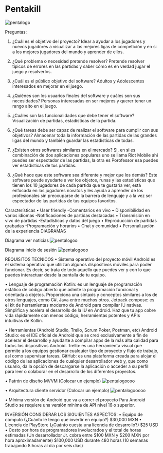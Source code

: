 # Pentakill
![pentalogo](/pentakill.png"logo")

Preguntas:
1.	¿Cuál es el objetivo del proyecto? Idear a ayudar a los jugadores y nuevos jugadores a visualizar a las mejores ligas de competición y en si a los mejores jugadores del mundo y aprender de ellos.

2.	¿Qué problema o necesidad pretende resolver? Pretende resolver típicos de errores en las partidas y saber cómo es en verdad jugar el juego y resolverlos.

3.	¿Cuál es el público objetivo del software? Adultos y Adolescentes interesados en mejorar en el juego.

4.	¿Quiénes son los usuarios finales del software y cuáles son sus necesidades? Personas interesadas en ser mejores y querer tener un rango alto en el juego.

5.	¿Cuáles son las funcionalidades que debe tener el software? Visualización de partidas, estadísticas de la partida.

6.	¿Qué tareas debe ser capaz de realizar el software para cumplir con sus objetivos? Almacenar toda la información de las partidas de las grandes ligas del mundo y también guardar las estadísticas de todas.

7.	¿Existen otros softwares similares en el mercado? Si, en si es combinación de dos aplicaciones populares uno se llama Riot Mobile ahí puedes ser espectador de las partidas, la otra es Porofessor esa puedes ver estadísticas de tus partidas.

8.	¿Qué hace que este software sea diferente y mejor que los demás? Este software puede ayudarte a ver los objetos, runas y las estadísticas que tienen los 10 jugadores de cada partida que te gustaría ver, está enfocada en los jugadores novatos y les ayuda a aprender de los profesionales sin preocuparse de la barrera de lenguaje y a la vez ser espectador de las partidas de tus equipos favoritos.

Características
•	User friendly                                              -Comentarios en vivo
•	Disponibilidad en varios idiomas               -Notificaciones de partidas destacadas
•	Transmisión en vivo de partidas                 -Estadísticas y datos del juego
•	Reproducción de partidas grabadas            -Programación y horarios
•	Chat y comunidad
•	Personalización de la experiencia
DIAGRAMAS

Diagrama ver noticias
![pentalogoo](/Diagramas/ver%20noticias.png"noticias")

Diagrama inicio de sesión
![pentalogooo](/Diagramas/inicio%20de%20sesion.png"sesion")
























REQUISITOS TECNICOS
• Sistema operativo del proyecto móvil 
Android es el sistema operativo que utilizan algunos dispositivos móviles para poder funcionar. Es decir, se trata de todo aquello que puedes ver y con lo que puedes interactuar desde la pantalla de tu equipo.

• Lenguaje de programación 
Kotlin: es un lenguaje de programación estático de código abierto que admite la programación funcional y orientada a objetos. Proporciona una sintaxis y conceptos similares a los de otros lenguajes, como C#, Java entre muchos otros. 
Jetpack compose: es el kit de herramientas moderno de Android para compilar IU nativas. Simplifica y acelera el desarrollo de la IU en Android. Haz que tu app cobre vida rápidamente con menos código, herramientas potentes y APIs intuitivas de Kotlin.


• Herramientas (Android Studio, Trello, Scrum Poker, Postman,  etc)
Android Studio: es el IDE oficial de Android que se creó exclusivamente a fin de acelerar el desarrollo y ayudarte a compilar apps de la más alta calidad para todos los dispositivos Android.
Trello: es una herramienta visual que permite a los equipos gestionar cualquier tipo de proyecto y flujo de trabajo, así como supervisar tareas.
GitHub: es una plataforma creada para alojar el código de las aplicaciones de cualquier desarrollador web y, que como usuario, da la opción de descargarse la aplicación o acceder a su perfil para leer o colaborar en el desarrollo de los diferentes proyectos.
 
• Patrón de diseño MVVM (Colocar un ejemplo) 
![pentalogoooo](/Diagramas/MVVM.png"mvvm")


• Arquitectura cliente servidor (Colocar un ejemplo)
![pentalogooooo](/Diagramas/CLIENTE-SERVIDOR.png"client")










• Mínima versión de Android que va a correr el proyecto
Para Android Studio se requiere una versión mínima de API nivel 16 o superior.

INVERSIÓN CONSIDERAR LOS SIGUIENTES ASPECTOS:
• Equipo de cómputo (¿Cuánto le tengo que invertir en equipo?) $30,000 MXN
• Licencia de PlayStore (¿Cuánto cuesta una licencia de desarrollo?) $25 USD
• Costo por hora de programadores involucrados y el total de horas estimadas (Un
desarrollador Jr. cobra entre $100 MXN y $200 MXN por hora aproximadamente)
$100,000 USD durante 480 horas (10 semanas trabajando 8 horas al día por seis días)


